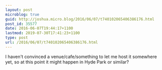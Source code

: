 ```yaml
---
layout: post
microblog: true
guid: http://joshua.micro.blog/2016/06/07/t740102065406386176.html
post_id: 35577
date: 2016-06-07T19:44:17+1100
lastmod: 2019-07-30T17:41:23+1100
type: post
url: /2016/06/07/t740102065406386176.html
---
```

I haven't convinced a venue/cafe/something to let me host it somewhere yet, so at this point it might happen in Hyde Park or similar?

